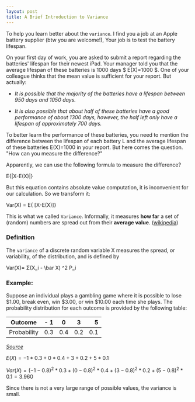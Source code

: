 ```yaml
---
layout: post
title: A Brief Introduction to Variance
---
```


To help you learn better about the `variance`. I find you a job at an Apple battery supplier (btw you are welcome!), Your job is to test the battery lifespan. 

On your first day of work, you are asked to submit a report regarding the batteries' lifespan for their newest iPad. Your manager told you that the average lifespan of these batteries is 1000 days $ E(X)=1000 $. One of your colleague thinks that the mean value is sufficient for your report. But actually:

- _It is possible that the majority of the batteries have a lifespan between 950 days and 1050 days._

- _It is also possible that about half of these batteries have a good performance of about 1300 days, however, the half left only have a lifespan of approximately 700 days._

To better learn the performance of these batteries, you need to mention the difference between the lifespan of each battery L and the average lifespan of these batteries E(X)=1000 in your report. But here comes the question. "How can you measure the difference?"

Apparently, we can use the following formula to measure the difference?

 E{|X-E(X)|}

But this equation contains absolute value computation, it is inconvenient for our calculation. So we transform it:
    
 Var(X) = E{ [X-E(X)]}


This is what we called `Variance`. Informally, it measures **how far** a set of (random) numbers are spread out from their **average value**. ([wikipedia](https://en.wikipedia.org/wiki/Variance))

### Definition 

The `variance` of a discrete random variable X measures the spread, or variability, of the distribution, and is defined by

Var(X)= Σ(X_i - \bar X) ^2 P_i

### Example:

Suppose an individual plays a gambling game where it is possible to lose \$1.00, break even, win \$3.00, or win \$10.00 each time she plays. The probability distribution for each outcome is provided by the following table:


| Outcome     | -  1|   0|   3|   5|
|-------------|:----|:--:|:--:|---:|
| Probability | 0.3 |0.4 | 0.2| 0.1|

_[Source](http://www.stat.yale.edu/Courses/1997-98/101/rvmnvar.htm)_

$E(X)= -1*0.3 + 0* 0.4 + 3+0.2 +5*0.1$

$Var(X)= (-1-0.8)^2*0.3 + (0-0.8)^2*0.4 +(3-0.8)^2*0.2 +(5-0.8)^2*0.1 =3.960$

Since there is not a very large range of possible values, the variance is small.
